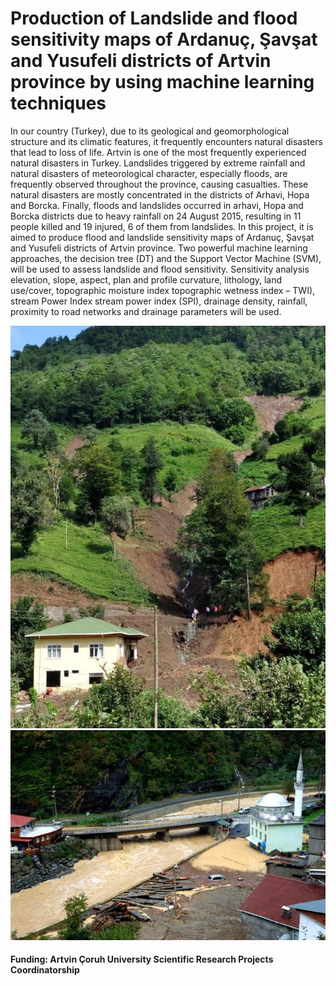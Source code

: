 # Production of Landslide and flood sensitivity maps of Ardanuç, Şavşat and Yusufeli districts of Artvin province by using machine learning techniques

In our country (Turkey), due to its geological and geomorphological structure and its climatic features, it frequently encounters natural disasters that lead to loss of life. Artvin is one of the most frequently experienced natural disasters in Turkey. Landslides triggered by extreme rainfall and natural disasters of meteorological character, especially floods, are frequently observed throughout the province, causing casualties. These natural disasters are mostly concentrated in the districts of Arhavi, Hopa and Borcka. Finally, floods and landslides occurred in arhavi, Hopa and Borcka districts due to heavy rainfall on 24 August 2015, resulting in 11 people killed and 19 injured, 6 of them from landslides. In this project, it is aimed to produce flood and landslide sensitivity maps of Ardanuç, Şavşat and Yusufeli districts of Artvin province. Two powerful machine learning approaches, the decision tree (DT) and the Support Vector Machine (SVM), will be used to assess landslide and flood sensitivity. Sensitivity analysis elevation, slope, aspect, plan and profile curvature, lithology, land use/cover, topographic moisture index topographic wetness index – TWI), stream Power Index stream power index (SPI), drainage density, rainfall, proximity to road networks and drainage parameters will be used.

![](Images/15_08-Artvin-1.jpg)
![](Images/59c92add45d2a027e83d1dad.jpg)

#### Funding: Artvin Çoruh University Scientific Research Projects Coordinatorship
